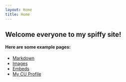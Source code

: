 ```yaml
---
layout: Home
title: Home
---
```


## Welcome everyone to my spiffy site!


#### Here are some example pages:

- [Markdown](02-markdown-examples)
- [Images](03-images-examples)
- [Embeds](04-embeds-examples)
- [My CU Profile](https://www.colorado.edu/chbe/todd-n-whittaker)
